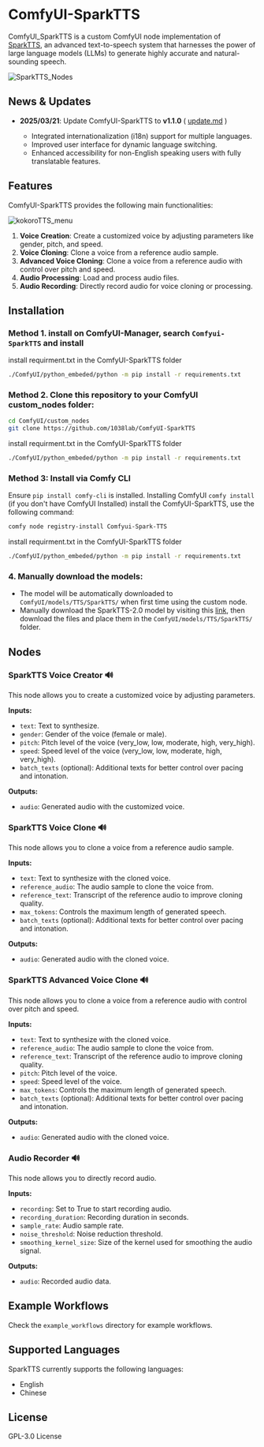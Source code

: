 # ComfyUI-SparkTTS

ComfyUI_SparkTTS is a custom ComfyUI node implementation of [SparkTTS](https://github.com/SparkAudio/Spark-TTS), an advanced text-to-speech system that harnesses the power of large language models (LLMs) to generate highly accurate and natural-sounding speech.

![SparkTTS_Nodes](https://github.com/user-attachments/assets/1b3c618f-3e02-4114-88a5-05acd4dbb207)

## News & Updates
- **2025/03/21**: Update ComfyUI-SparkTTS to **v1.1.0** ( [update.md](https://github.com/1038lab/ComfyUI-SparkTTS/blob/main/update.md#v200-20250321) )

  - Integrated internationalization (i18n) support for multiple languages.
  - Improved user interface for dynamic language switching.
  - Enhanced accessibility for non-English speaking users with fully translatable features.

## Features

ComfyUI-SparkTTS provides the following main functionalities:

![kokoroTTS_menu](https://github.com/user-attachments/assets/48ec1e8b-66bd-486e-bcc9-8ffd8a19123d)

1. **Voice Creation**: Create a customized voice by adjusting parameters like gender, pitch, and speed.
2. **Voice Cloning**: Clone a voice from a reference audio sample.
3. **Advanced Voice Cloning**: Clone a voice from a reference audio with control over pitch and speed.
4. **Audio Processing**: Load and process audio files.
5. **Audio Recording**: Directly record audio for voice cloning or processing.

## Installation

### Method 1. install on ComfyUI-Manager, search `Comfyui-SparkTTS` and install
install requirment.txt in the ComfyUI-SparkTTS folder
  ```bash
  ./ComfyUI/python_embeded/python -m pip install -r requirements.txt
  ```

### Method 2. Clone this repository to your ComfyUI custom_nodes folder:
  ```bash
  cd ComfyUI/custom_nodes
  git clone https://github.com/1038lab/ComfyUI-SparkTTS
  ```
  install requirment.txt in the ComfyUI-SparkTTS folder
  ```bash
  ./ComfyUI/python_embeded/python -m pip install -r requirements.txt
  ```

### Method 3: Install via Comfy CLI
  Ensure `pip install comfy-cli` is installed.
  Installing ComfyUI `comfy install` (if you don't have ComfyUI Installed)
  install the ComfyUI-SparkTTS, use the following command:
  ```bash
  comfy node registry-install Comfyui-Spark-TTS
  ```
  install requirment.txt in the ComfyUI-SparkTTS folder
  ```bash
  ./ComfyUI/python_embeded/python -m pip install -r requirements.txt
  ```

### 4. Manually download the models:
- The model will be automatically downloaded to `ComfyUI/models/TTS/SparkTTS/` when first time using the custom node.
- Manually download the SparkTTS-2.0 model by visiting this [link](https://huggingface.co/SparkAudio/Spark-TTS-0.5B/tree/main), then download the files and place them in the `ComfyUI/models/TTS/SparkTTS/` folder.

## Nodes

### SparkTTS Voice Creator 🔊

This node allows you to create a customized voice by adjusting parameters.

**Inputs:**
- `text`: Text to synthesize.
- `gender`: Gender of the voice (female or male).
- `pitch`: Pitch level of the voice (very_low, low, moderate, high, very_high).
- `speed`: Speed level of the voice (very_low, low, moderate, high, very_high).
- `batch_texts` (optional): Additional texts for better control over pacing and intonation.

**Outputs:**
- `audio`: Generated audio with the customized voice.

### SparkTTS Voice Clone 🔊

This node allows you to clone a voice from a reference audio sample.

**Inputs:**
- `text`: Text to synthesize with the cloned voice.
- `reference_audio`: The audio sample to clone the voice from.
- `reference_text`: Transcript of the reference audio to improve cloning quality.
- `max_tokens`: Controls the maximum length of generated speech.
- `batch_texts` (optional): Additional texts for better control over pacing and intonation.

**Outputs:**
- `audio`: Generated audio with the cloned voice.

### SparkTTS Advanced Voice Clone 🔊

This node allows you to clone a voice from a reference audio with control over pitch and speed.

**Inputs:**
- `text`: Text to synthesize with the cloned voice.
- `reference_audio`: The audio sample to clone the voice from.
- `reference_text`: Transcript of the reference audio to improve cloning quality.
- `pitch`: Pitch level of the voice.
- `speed`: Speed level of the voice.
- `max_tokens`: Controls the maximum length of generated speech.
- `batch_texts` (optional): Additional texts for better control over pacing and intonation.

**Outputs:**
- `audio`: Generated audio with the cloned voice.

### Audio Recorder 🔊

This node allows you to directly record audio.

**Inputs:**
- `recording`: Set to True to start recording audio.
- `recording_duration`: Recording duration in seconds.
- `sample_rate`: Audio sample rate.
- `noise_threshold`: Noise reduction threshold.
- `smoothing_kernel_size`: Size of the kernel used for smoothing the audio signal.

**Outputs:**
- `audio`: Recorded audio data.

## Example Workflows

Check the `example_workflows` directory for example workflows.

## Supported Languages

SparkTTS currently supports the following languages:
- English
- Chinese

## License

GPL-3.0 License
